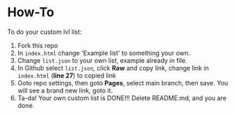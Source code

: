 # How-To
To do your custom lvl list:<br />
1. Fork this repo<br />
2. In `index.html` change 'Example list' to something your own.<br />
3. Change `list.json` to your own list, example already in file.<br />
4. In Github select `list.json`, click **Raw** and copy link, change link in `index.html` (**line 27**) to copied link<br />
5. Goto repo settings, then goto **Pages**, select main branch, then save. You will see a brand new link, goto it.<br />
6. Ta-da! Your own custom list is DONE!!! Delete README.md, and you are done.<br />
